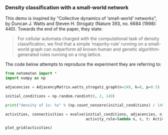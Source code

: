 ### Density classification with a small-world network

This demo is inspired by "Collective dynamics of ‘small-world’ networks",
by Duncan J. Watts and Steven H. Strogatz (Nature 393, no. 6684
(1998): 440). Towards the end of the paper, they state:

> For cellular automata charged with the computational task of density classification, we find that a simple ‘majority-rule’ running on a small-world graph can outperform all known human and genetic algorithm-generated rules running on a ring lattice.


The code below attempts to reproduce the experiment they are referring to:

```python
from netomaton import *
import numpy as np

adjacencies = AdjacencyMatrix.watts_strogatz_graph(n=149, k=8, p=0.5)

initial_conditions = np.random.randint(0, 2, 149)

print("density of 1s: %s" % (np.count_nonzero(initial_conditions) / 149))

activities, connectivities = evolve(initial_conditions, adjacencies, n_steps=149,
                                    activity_rule=lambda n, c, t: ActivityRule.majority_rule(n))

plot_grid(activities)
```